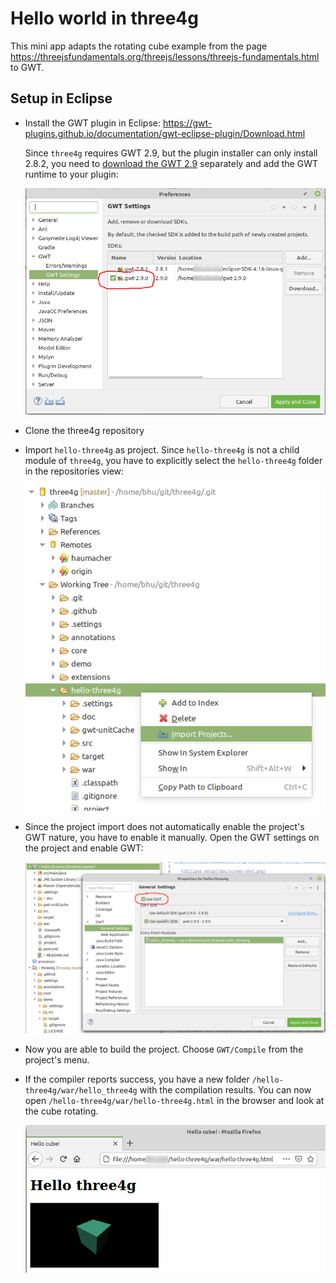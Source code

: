 # Hello world in three4g

This mini app adapts the rotating cube example from the page 
https://threejsfundamentals.org/threejs/lessons/threejs-fundamentals.html to GWT.

## Setup in Eclipse

 * Install the GWT plugin in Eclipse: https://gwt-plugins.github.io/documentation/gwt-eclipse-plugin/Download.html

   Since `three4g` requires GWT 2.9, but the plugin installer can only install 2.8.2, you need to 
   [download the GWT 2.9](http://www.gwtproject.org/download.html) separately and add the GWT runtime to your plugin:

      ![Eclipse setup](doc/eclipse-setup.png)

 * Clone the three4g repository
 * Import `hello-three4g` as project. Since `hello-three4g` is not a child module of `three4g`, you have to explicitly select the `hello-three4g` folder in the repositories view:

      ![Eclipse import](doc/eclipse-import-project.png)

 * Since the project import does not automatically enable the project's GWT nature, you have to enable it manually.
   Open the GWT settings on the project and enable GWT:
   
      ![Eclipse enable GWT](doc/eclipse-enable-gwt.png)
      
 * Now you are able to build the project. Choose `GWT/Compile` from the project's menu.
 * If the compiler reports success, you have a new folder `/hello-three4g/war/hello_three4g` with the compilation 
   results. You can now open `/hello-three4g/war/hello-three4g.html` in the browser and look at the cube rotating.
   
      ![Eclipse setup](doc/screen-shot.png)

